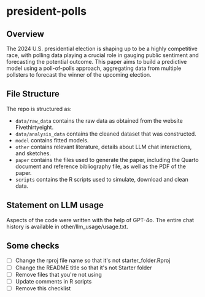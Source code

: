 # president-polls

## Overview

The 2024 U.S. presidential election is shaping up to be a highly competitive race, with polling data playing a crucial role in gauging public sentiment and forecasting the potential outcome. This paper aims to build a predictive model using a poll-of-polls approach, aggregating data from multiple pollsters to forecast the winner of the upcoming election.


## File Structure

The repo is structured as:

-   `data/raw_data` contains the raw data as obtained from the website Fivethirtyeight.
-   `data/analysis_data` contains the cleaned dataset that was constructed.
-   `model` contains fitted models. 
-   `other` contains relevant literature, details about LLM chat interactions, and sketches.
-   `paper` contains the files used to generate the paper, including the Quarto document and reference bibliography file, as well as the PDF of the paper. 
-   `scripts` contains the R scripts used to simulate, download and clean data.


## Statement on LLM usage

Aspects of the code were written with the help of GPT-4o. The entire chat history is available in other/llm_usage/usage.txt.

## Some checks

- [ ] Change the rproj file name so that it's not starter_folder.Rproj
- [ ] Change the README title so that it's not Starter folder
- [ ] Remove files that you're not using
- [ ] Update comments in R scripts
- [ ] Remove this checklist
